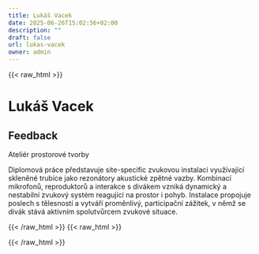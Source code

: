 ```yaml
---
title: Lukáš Vacek
date: 2025-06-26T15:02:56+02:00
description: ""
draft: false
url: lukas-vacek
owner: admin
---
```

{{< raw_html >}}
<h1>Luk&aacute;&scaron; Vacek</h1>
<h2>Feedback</h2>
<p>Ateli&eacute;r prostorov&eacute; tvorby</p>
<p>Diplomov&aacute; pr&aacute;ce představuje site-specific zvukovou instalaci využ&iacute;vaj&iacute;c&iacute; skleněn&eacute; trubice jako rezon&aacute;tory akustick&eacute; zpětn&eacute; vazby. Kombinac&iacute; mikrofonů, reproduktorů a interakce s div&aacute;kem vznik&aacute; dynamick&yacute; a nestabiln&iacute; zvukov&yacute; syst&eacute;m reaguj&iacute;c&iacute; na prostor i pohyb. Instalace propojuje poslech s tělesnost&iacute; a vytv&aacute;ř&iacute; proměnliv&yacute;, participačn&iacute; z&aacute;žitek, v němž se div&aacute;k st&aacute;v&aacute; aktivn&iacute;m spolutvůrcem zvukov&eacute; situace.</p>
{{< /raw_html >}}
<!-- SECTION BREAK -->
{{< raw_html >}}

{{< /raw_html >}}
